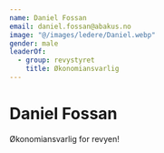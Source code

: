 ```yaml
---
name: Daniel Fossan
email: daniel.fossan@abakus.no
image: "@/images/ledere/Daniel.webp"
gender: male
leaderOf:
  - group: revystyret
    title: Økonomiansvarlig
---
```


# Daniel Fossan

Økonomiansvarlig for revyen!

